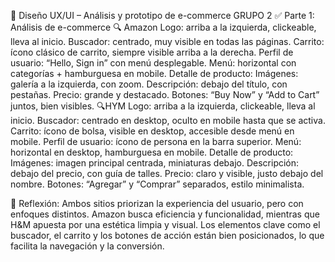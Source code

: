 🧠 Diseño UX/UI – Análisis
y
prototipo de e-commerce
GRUPO 2
✅ Parte 1: Análisis de e-commerce
🔍 Amazon
Logo: arriba a la izquierda, clickeable, lleva al
inicio.
Buscador: centrado, muy visible en todas las
páginas.
Carrito: ícono clásico de carrito, siempre visible
arriba a la derecha.
Perfil de usuario: “Hello, Sign in” con menú
desplegable.
Menú: horizontal con categorías +
hamburguesa en mobile.
Detalle de producto:
Imágenes: galería a la izquierda, con zoom.
Descripción: debajo del título, con pestañas.
Precio: grande y destacado.
Botones: “Buy Now” y “Add to Cart” juntos, bien
visibles.
🔍HYM
Logo: arriba a la izquierda, clickeable, lleva al
inicio.
Buscador: centrado en desktop, oculto en
mobile hasta que se activa.
Carrito: ícono de bolsa, visible en desktop,
accesible desde menú en mobile.
Perfil de usuario: ícono de persona en la barra
superior.
Menú: horizontal en desktop, hamburguesa en
mobile.
Detalle de producto:
Imágenes: imagen principal centrada,
miniaturas debajo.
Descripción: debajo del precio, con guía de
talles.
Precio: claro y visible, justo debajo del nombre.
Botones: “Agregar” y “Comprar” separados,
estilo minimalista.

📄 Reflexión:
Ambos sitios priorizan la experiencia del usuario, pero
con enfoques distintos. Amazon busca eficiencia y
funcionalidad, mientras que H&M apuesta por una
estética limpia y visual. Los elementos clave como el
buscador, el carrito y los botones de acción están bien
posicionados, lo que facilita la navegación y la
conversión.
